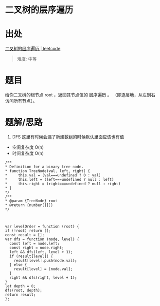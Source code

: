 # 二叉树的层序遍历

# 出处

[二叉树的层序遍历 | leetcode](https://leetcode-cn.com/problems/binary-tree-level-order-traversal/submissions/)

> 难度: 中等

# 题目

给你二叉树的根节点 root ，返回其节点值的 层序遍历 。 （即逐层地，从左到右访问所有节点）。

# 题解/思路

1. DFS
这里有时候会漏了新建数组的时候默认里面应该也有值
- 空间复杂度 O(n)
- 时间复杂度 O(n)

```
/**
* Definition for a binary tree node.
* function TreeNode(val, left, right) {
*     this.val = (val===undefined ? 0 : val)
*     this.left = (left===undefined ? null : left)
*     this.right = (right===undefined ? null : right)
* }
*/
/**
* @param {TreeNode} root
* @return {number[][]}
*/



var levelOrder = function (root) {
if (!root) return [];
const result = [];
var dfs = function (node, level) {
  const left = node.left;
  const right = node.right;
  left && dfs(left, level + 1);
  if (result[level]) {
    result[level].push(node.val);
  } else {
    result[level] = [node.val];
  }
  right && dfs(right, level + 1);
}
let depth = 0;
dfs(root, depth);
return result;
};
```
